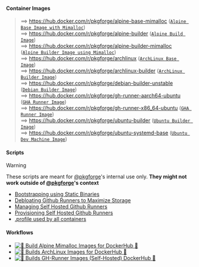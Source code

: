 #### Container Images
> ==> https://hub.docker.com/r/pkgforge/alpine-base-mimalloc ([`Alpine Base Image with Mimalloc`](https://github.com/tweag/rust-alpine-mimalloc))<br> 
> ==> https://hub.docker.com/r/pkgforge/alpine-builder ([`Alpine Build Image`](https://github.com/pkgforge/devscripts/blob/main/Github/Runners/alpine-builder.dockerfile))<br> 
> ==> https://hub.docker.com/r/pkgforge/alpine-builder-mimalloc ([`Alpine Builder Image using Mimalloc`](https://github.com/pkgforge/devscripts/blob/main/Github/Runners/alpine-builder.dockerfile))<br> 
> ==> https://hub.docker.com/r/pkgforge/archlinux ([`ArchLinux Base Image`](https://github.com/pkgforge-dev/docker-archlinux))<br> 
> ==> https://hub.docker.com/r/pkgforge/archlinux-builder ([`ArchLinux Builder Image`](https://github.com/pkgforge/devscripts/blob/main/Github/Runners/archlinux-builder.dockerfile))<br> 
> ==> https://hub.docker.com/r/pkgforge/debian-builder-unstable ([`Debian Builder Image`](https://github.com/pkgforge/devscripts/blob/main/Github/Runners/debian-builder-unstable.dockerfile))<br> 
> ==> https://hub.docker.com/r/pkgforge/gh-runner-aarch64-ubuntu ([`GHA Runner Image`](https://github.com/pkgforge/devscripts/blob/main/Github/Runners/aarch64-ubuntu.dockerfile))<br> 
> ==> https://hub.docker.com/r/pkgforge/gh-runner-x86_64-ubuntu ([`GHA Runner Image`](https://github.com/pkgforge/devscripts/blob/main/Github/Runners/x86_64-ubuntu.dockerfile))<br> 
> ==> https://hub.docker.com/r/pkgforge/ubuntu-builder ([`Ubuntu Builder Image`](https://github.com/pkgforge/devscripts/blob/main/Github/Runners/ubuntu-builder.dockerfile))<br> 
> ==> https://hub.docker.com/r/pkgforge/ubuntu-systemd-base ([`Ubuntu Dev Machine Image`](https://github.com/pkgforge/devscripts/blob/main/Github/Runners/ubuntu-systemd-base.dockerfile))<br>

#### Scripts
> [!WARNING]
> These scripts are meant for [@pkgforge](https://github.com/pkgforge)'s internal use only. **They might not work outside of [@pkgforge](https://github.com/pkgforge)'s context**
- [Bootstrapping using Static Binaries](https://github.com/pkgforge/devscripts/blob/main/Linux/install_bins_curl.sh)
- [Debloating Github Runners to Maximize Storage](https://github.com/pkgforge/devscripts/blob/main/Github/Runners/debloat_ubuntu.sh)
- [Managing Self Hosted Github Runners](https://github.com/pkgforge/devscripts/blob/main/Github/Runners/manage_linux.sh)
- [Provisioning Self Hosted Github Runners](https://github.com/pkgforge/devscripts/blob/main/Github/Runners/run_linux.sh)
- [.profile used by all containers](https://github.com/pkgforge/devscripts/blob/main/Linux/.bashrc)

#### Workflows
- [![🐬 Build Alpine Mimalloc Images for DockerHub 🐬](https://github.com/pkgforge/devscripts/actions/workflows/build_alpine_base_mimalloc.yaml/badge.svg)](https://github.com/pkgforge/devscripts/actions/workflows/build_alpine_base_mimalloc.yaml)
- [![🐬 Builds ArchLinux Images for DockerHub 🐬](https://github.com/pkgforge-dev/docker-archlinux/actions/workflows/build-deploy.yml/badge.svg)](https://github.com/pkgforge-dev/docker-archlinux/actions/workflows/build-deploy.yml)
- [![🐬 Builds GH-Runner Images (Self-Hosted) DockerHub 🐬](https://github.com/pkgforge/devscripts/actions/workflows/build_gh_runner_images.yaml/badge.svg)](https://github.com/pkgforge/devscripts/actions/workflows/build_gh_runner_images.yaml)
